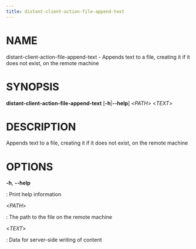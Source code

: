 ```yaml
---
title: distant-client-action-file-append-text
---
```


# NAME

distant-client-action-file-append-text - Appends text to a file,
creating it if it does not exist, on the remote machine

# SYNOPSIS

**distant-client-action-file-append-text** \[**-h**\|**\--help**\]
\<*PATH*\> \<*TEXT*\>

# DESCRIPTION

Appends text to a file, creating it if it does not exist, on the remote
machine

# OPTIONS

**-h**, **\--help**

:   Print help information

\<*PATH*\>

:   The path to the file on the remote machine

\<*TEXT*\>

:   Data for server-side writing of content
